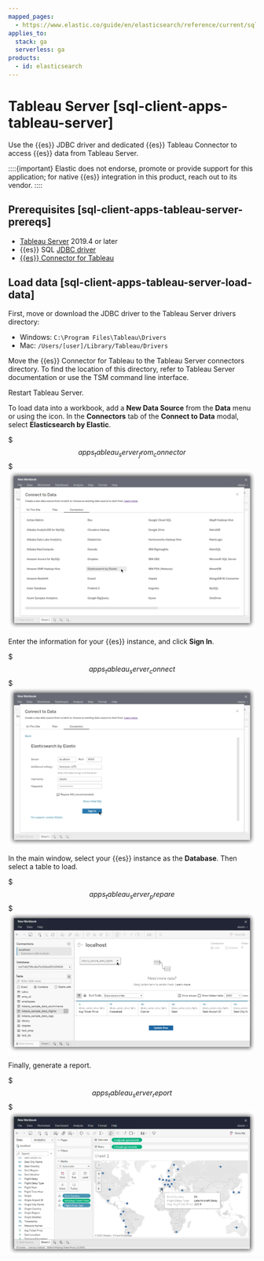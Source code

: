 ```yaml
---
mapped_pages:
  - https://www.elastic.co/guide/en/elasticsearch/reference/current/sql-client-apps-tableau-server.html
applies_to:
  stack: ga
  serverless: ga
products:
  - id: elasticsearch
---
```


# Tableau Server [sql-client-apps-tableau-server]

Use the {{es}} JDBC driver and dedicated {{es}} Tableau Connector to access {{es}} data from Tableau Server.

::::{important}
Elastic does not endorse, promote or provide support for this application; for native {{es}} integration in this product, reach out to its vendor.
::::


## Prerequisites [sql-client-apps-tableau-server-prereqs]

* [Tableau Server](https://www.tableau.com/products/server) 2019.4 or later
* {{es}} SQL [JDBC driver](sql-jdbc.md)
* [{{es}} Connector for Tableau](https://www.elastic.co/downloads/tableau-connector)


## Load data [sql-client-apps-tableau-server-load-data]

First, move or download the JDBC driver to the Tableau Server drivers directory:

* Windows: `C:\Program Files\Tableau\Drivers`
* Mac: `/Users/[user]/Library/Tableau/Drivers`

Move the {{es}} Connector for Tableau to the Tableau Server connectors directory. To find the location of this directory, refer to Tableau Server documentation or use the TSM command line interface.

Restart Tableau Server.

To load data into a workbook, add a **New Data Source** from the **Data** menu or using the icon. In the **Connectors** tab of the **Connect to Data** modal, select **Elasticsearch by Elastic**.

$$$apps_tableau_server_from_connector$$$
![Select Elasticsearch as the data source](../images/elasticsearch-reference-apps_tableau_server_from_connector.png "")

Enter the information for your {{es}} instance, and click **Sign In**.

$$$apps_tableau_server_connect$$$
![Sign in](../images/elasticsearch-reference-apps_tableau_server_connect.png "")

In the main window, select your {{es}} instance as the **Database**. Then select a table to load.

$$$apps_tableau_server_prepare$$$
![Select a table to load](../images/elasticsearch-reference-apps_tableau_server_prepare.png "")

Finally, generate a report.

$$$apps_tableau_server_report$$$
![Generate a report](../images/elasticsearch-reference-apps_tableau_server_report.png "")
